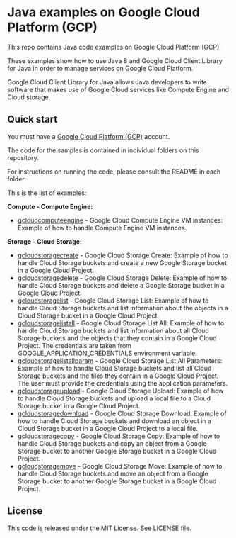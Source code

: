 # Java examples on Google Cloud Platform (GCP)

This repo contains Java code examples on Google Cloud Platform (GCP).

These examples show how to use Java 8 and Google Cloud Client Library for Java in order to manage services on Google Cloud Platform.

Google Cloud Client Library for Java allows Java developers to write software that makes use of Google Cloud services like Compute Engine and Cloud storage.

## Quick start

You must have a [Google Cloud Platform (GCP)](http://cloud.google.com/) account.

The code for the samples is contained in individual folders on this repository.

For instructions on running the code, please consult the README in each folder.

This is the list of examples:

**Compute - Compute Engine:**

* [gcloudcomputeengine](/gcloudcomputeengine) - Google Cloud Compute Engine VM instances: Example of how to handle Compute Engine VM instances.

**Storage - Cloud Storage:**

* [gcloudstoragecreate](/gcloudstoragecreate) - Google Cloud Storage Create: Example of how to handle Cloud Storage buckets and create a new Google Storage bucket in a Google Cloud Project.
* [gcloudstoragedelete](/gcloudstoragedelete) - Google Cloud Storage Delete: Example of how to handle Cloud Storage buckets and delete a Google Storage bucket in a Google Cloud Project.
* [gcloudstoragelist](/gcloudstoragelist) - Google Cloud Storage List: Example of how to handle Cloud Storage buckets and list information about the objects in a Cloud Storage bucket in a Google Cloud Project.
* [gcloudstoragelistall](/gcloudstoragelistall) - Google Cloud Storage List All: Example of how to handle Cloud Storage buckets and list information about all Cloud Storage buckets and the objects that they contain in a Google Cloud Project.
  The credentials are taken from GOOGLE_APPLICATION_CREDENTIALS environment variable.
* [gcloudstoragelistallparam](/gcloudstoragelistallparam) - Google Cloud Storage List All Parameters: Example of how to handle Cloud Storage buckets and list all Cloud Storage buckets and the files they contain in a Google Cloud Project.
  The user must provide the credentials using the application parameters.
* [gcloudstorageupload](/gcloudstorageupload) - Google Cloud Storage Upload: Example of how to handle Cloud Storage buckets and upload a local file to a Cloud Storage bucket in a Google Cloud Project.
* [gcloudstoragedownload](/gcloudstoragedownload) - Google Cloud Storage Download: Example of how to handle Cloud Storage buckets and download an object in a Cloud Storage bucket in a Google Cloud Project to a local file.
* [gcloudstoragecopy](/gcloudstoragecopy) - Google Cloud Storage Copy: Example of how to handle Cloud Storage buckets and copy an object from a Google Storage bucket to another Google Storage bucket in a Google Cloud Project.
* [gcloudstoragemove](/gcloudstoragemove) - Google Cloud Storage Move: Example of how to handle Cloud Storage buckets and move an object from a Google Storage bucket to another Google Storage bucket in a Google Cloud Project.

## License

This code is released under the MIT License. See LICENSE file.